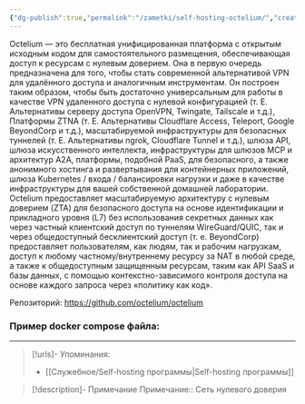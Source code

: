 ```yaml
---
{"dg-publish":true,"permalink":"/zametki/self-hosting-octelium/","created":"2025-08-06 21:23","updated":"2025-08-06T21:25:09+03:00"}
---
```


Octelium — это бесплатная унифицированная платформа с открытым исходным кодом для самостоятельного размещения, обеспечивающая доступ к ресурсам с нулевым доверием. Она в первую очередь предназначена для того, чтобы стать современной альтернативой VPN для удалённого доступа и аналогичным инструментам. Он построен таким образом, чтобы быть достаточно универсальным для работы в качестве VPN удаленного доступа с нулевой конфигурацией (т. Е. Альтернативы серверу доступа OpenVPN, Twingate, Tailscale и т.д.), Платформы ZTNA (т. Е. Альтернативы Cloudflare Access, Teleport, Google BeyondCorp и т.д.), масштабируемой инфраструктуры для безопасных туннелей (т. Е. Альтернативы ngrok, Cloudflare Tunnel и т.д.), шлюза API, шлюза искусственного интеллекта, инфраструктуры для шлюзов MCP и архитектур A2A, платформы, подобной PaaS, для безопасного, а также анонимного хостинга и развертывания для контейнерных приложений, шлюза Kubernetes / входа / балансировки нагрузки и даже в качестве инфраструктуры для вашей собственной домашней лаборатории. Octelium предоставляет масштабируемую архитектуру с нулевым доверием (ZTA) для безопасного доступа на основе идентификации и прикладного уровня (L7) без использования секретных данных как через частный клиентский доступ по туннелям WireGuard/QUIC, так и через общедоступный бесклиентский доступ (т. е. BeyondCorp) предоставляет пользователям, как людям, так и рабочим нагрузкам, доступ к любому частному/внутреннему ресурсу за NAT в любой среде, а также к общедоступным защищенным ресурсам, таким как API SaaS и базы данных, с помощью контекстно-зависимого контроля доступа на основе каждого запроса через «политику как код».

Репозиторий: https://github.com/octelium/octelium

### Пример docker compose файла:


---
> [!urls]- Упоминания:
> - [[Служебное/Self-hosting программы\|Self-hosting программы]]
 
> [!description]- Примечание
> Примечание:: Сеть нулевого доверия
